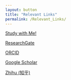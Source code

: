 ```yaml
---
layout: button
title: "Relevant Links"
permalink: /Relevant_Links/
---
```


 <p></p>
<p><a href="https://learning.linguist.top" class="button">Study with Me!</a></p>
<p><a href="https://www.researchgate.net/profile/Shijie_Wang16" class="button">ResearchGate</a></p>
<p><a href="https://orcid.org/0000-0003-2624-8103" class="button">ORCID</a></p>
<p><a href="https://scholar.google.com/citations?user=JFb6Sd8AAAAJ&hl=zh-CN" class="button">Google Scholar</a></p>
<p><a href="https://www.zhihu.com/people/wang-shi-jie-44" class="button">Zhihu (知乎)</a></p>

